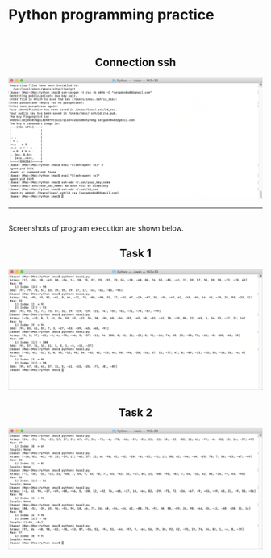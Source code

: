 # Python programming practice 

<br>
<h2 align="center">Connection ssh</h2>
<img src="Images/Screenshot-3.png" width="auto" title="Connection ssh">

<br>
<hr>

<br>
Screenshots of program execution are shown below.

<br>
<h2 align="center">Task 1</h2>
<img src="Images/Screenshot-1_Task-1.png" width="auto" title="Task 1">

<br>
<h2 align="center">Task 2</h2>
<img src="Images/Screenshot-2_Task-2.png" width="auto" alt="Task 2">
